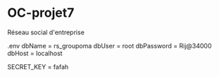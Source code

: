 # OC-projet7
Réseau social d'entreprise

.env 
dbName = rs_groupoma
dbUser = root
dbPassword = Rij@34000
dbHost = localhost

SECRET_KEY = fafah